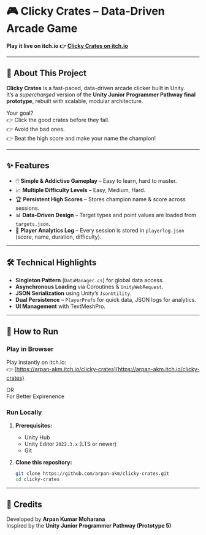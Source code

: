 # 🎮 Clicky Crates – Data-Driven Arcade Game



**Play it live on itch.io 👉 [Clicky Crates on itch.io](https://arpan-akm.itch.io/clicky-crates)**  

---

## 📖 About This Project
**Clicky Crates** is a fast-paced, data-driven arcade clicker built in Unity.  
It’s a *supercharged* version of the **Unity Junior Programmer Pathway final prototype**, rebuilt with scalable, modular architecture.

Your goal?  
👉 Click the good crates before they fall.  
👉 Avoid the bad ones.  
👉 Beat the high score and make your name the champion!  

---

## ✨ Features
- 🖱️ **Simple & Addictive Gameplay** – Easy to learn, hard to master.  
- 📈 **Multiple Difficulty Levels** – Easy, Medium, Hard.  
- 🏆 **Persistent High Scores** – Stores champion name & score across sessions.  
- 📊 **Data-Driven Design** – Target types and point values are loaded from `targets.json`.  
- 📝 **Player Analytics Log** – Every session is stored in `playerlog.json` (score, name, duration, difficulty).  

---

## 🛠️ Technical Highlights
- **Singleton Pattern** (`DataManager.cs`) for global data access.  
- **Asynchronous Loading** via Coroutines & `UnityWebRequest`.  
- **JSON Serialization** using Unity’s `JsonUtility`.  
- **Dual Persistence** – `PlayerPrefs` for quick data, JSON logs for analytics.  
- **UI Management** with TextMeshPro.  

---

## 🚀 How to Run

### Play in Browser
Play instantly on itch.io:  
👉 [https://arpan-akm.itch.io/clicky-crates](https://arpan-akm.itch.io/clicky-crates) 
<p>
   <H9>OR <br>
      For Better Expirenence</H9>
</p>

### Run Locally
1. **Prerequisites:**  
   - Unity Hub  
   - Unity Editor `2022.3.x` (LTS or newer)  
   - Git  

2. **Clone this repository:**
   ```bash
   git clone https://github.com/arpan-akm/clicky-crates.git
   cd clicky-crates
---

## 🙌 Credits
Developed by **Arpan Kumar Moharana**  
Inspired by the **Unity Junior Programmer Pathway (Prototype 5)**
